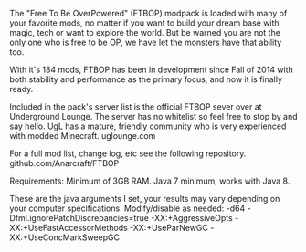 The "Free To Be OverPowered" (FTBOP) modpack is loaded with many of your favorite mods, no matter if you want to build your dream base with magic, tech or want to explore the world. But be warned you are not the only one who is free to be OP, we have let the monsters have that ability too.

With it's 184 mods, FTBOP has been in development since Fall of 2014 with both stability and performance as the primary focus, and now it is finally ready.

Included in the pack's server list is the official FTBOP sever over at Underground Lounge. The server has no whitelist so feel free to stop by and say hello. UgL has a mature, friendly community who is very experienced with modded Minecraft. uglounge.com

For a full mod list, change log, etc see the following repository. github.com/Anarcraft/FTBOP

Requirements:
Minimum of 3GB RAM.
Java 7 minimum, works with Java 8.

These are the java arguments I set, your results may vary depending on your computer specifications.  Modify/disable as needed:
-d64 -Dfml.ignorePatchDiscrepancies=true -XX:+AggressiveOpts -XX:+UseFastAccessorMethods -XX:+UseParNewGC -XX:+UseConcMarkSweepGC
